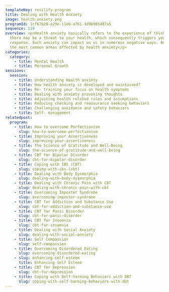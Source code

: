 ```yaml
---
templateKey: resilify-program
title: Dealing with Health Anxiety
image: health-anxiety.png
programId: 1cf67b20-a29e-11eb-a761-3d96985487a5
sequence: 119
overview: <p>Health anxiety basically refers to the experience of thinking that
  there may be a threat to your health, which consequently triggers your anxiety
  response. Such anxiety can impact on us in numerous negative ways. Below are
  the most common areas affected by health anxiety</p>
categories:
  category:
    - title: Mental Health
    - title: Personal Growth
sessions:
  session:
    - title: Understanding Health anxiety
    - title: How health anxiety is developed and maintained?
    - title: Re- training your focus on health symptoms
    - title: Dealing with anxiety provoking thoughts
    - title: Adjusting health related rules and assumptions
    - title: Reducing checking and reassurance seeking behaviors
    - title: Challenging avoidance and safety behaviors
    - title: Self- management
relatedpost:
  program:
    - title: How to overcome Perfectionism
      slug: how-to-overcome-perfectionism
    - title: Improving your Assertiveness
      slug: improving-your-assertiveness
    - title: The Science of Gratitude and Well-Being
      slug: the-science-of-gratitude-and-well-being
    - title: CBT for Bipolar Disorder
      slug: cbt-for-bipolar-disorder
    - title: Coping with IBS (CBT)
      slug: coping-with-ibs-(cbt)
    - title: Dealing with Body Dysmorphia
      slug: dealing-with-body-dysmorphia
    - title: Dealing with Chronic Pain with CBT
      slug: dealing-with-chronic-pain-with-cbt
    - title: Overcoming Imposter Syndrome
      slug: overcoming-imposter-syndrome
    - title: CBT for Addiction and Substance Use
      slug: cbt-for-addiction-and-substance-use
    - title: CBT for Panic Disorder
      slug: cbt-for-panic-disorder
    - title: CBT for Insomnia
      slug: cbt-for-insomnia
    - title: Dealing with Social Anxiety
      slug: dealing-with-social-anxiety
    - title: Self Compassion
      slug: self-compassion
    - title: Overcoming Disordered Eating
      slug: overcoming-disordered-eating
    - slug: enhancing-self-esteem
      title: Enhancing Self Esteem
    - title: CBT for Depression
      slug: cbt-for-depression
    - title: Coping with Self-harming Behaviors with DBT
      slug: coping-with-self-harming-behaviors-with-dbt
---
```

